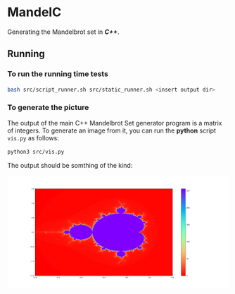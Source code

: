 # MandelC

Generating the Mandelbrot set in ***C++***.  


## Running

### To run the running time tests

```sh
bash src/script_runner.sh src/static_runner.sh <insert output dir>
```

### To generate the picture 

The output of the main C++ Mandelbrot Set generator program is a matrix 
of integers. To generate an image from it, you can run the **python** script 
```vis.py``` as follows\:  

```sh
python3 src/vis.py
```  

The output should be somthing of the kind\:  


![MandelBrotSet](./picture.png)